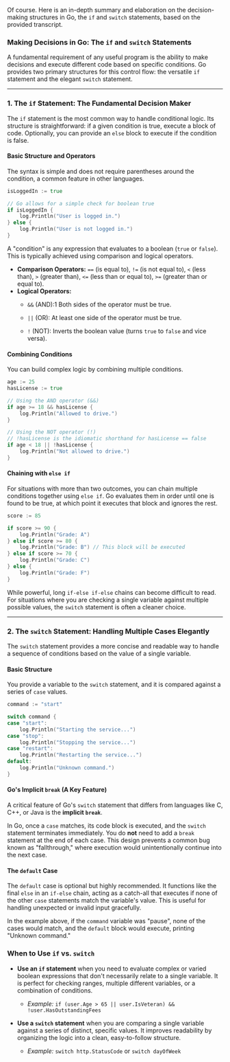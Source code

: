 Of course. Here is an in-depth summary and elaboration on the decision-making structures in Go, the `if` and `switch` statements, based on the provided transcript.

### Making Decisions in Go: The `if` and `switch` Statements

A fundamental requirement of any useful program is the ability to make decisions and execute different code based on specific conditions. Go provides two primary structures for this control flow: the versatile `if` statement and the elegant `switch` statement.

---

### 1. The `if` Statement: The Fundamental Decision Maker

The `if` statement is the most common way to handle conditional logic. Its structure is straightforward: if a given condition is true, execute a block of code. Optionally, you can provide an `else` block to execute if the condition is false.

#### Basic Structure and Operators

The syntax is simple and does not require parentheses around the condition, a common feature in other languages.



```Go
isLoggedIn := true

// Go allows for a simple check for boolean true
if isLoggedIn {
    log.Println("User is logged in.")
} else {
    log.Println("User is not logged in.")
}
```

A "condition" is any expression that evaluates to a boolean (`true` or `false`). This is typically achieved using comparison and logical operators.

- **Comparison Operators:** `==` (is equal to), `!=` (is not equal to), `<` (less than), `>` (greater than), `<=` (less than or equal to), `>=` (greater than or equal to).
- **Logical Operators:**
    - `&&` (AND):1 Both sides of the operator must be true.
        
    - `||` (OR): At least one side of the operator must be true.
    - `!` (NOT): Inverts the boolean value (turns `true` to `false` and vice versa).

#### Combining Conditions

You can build complex logic by combining multiple conditions.


```Go
age := 25
hasLicense := true

// Using the AND operator (&&)
if age >= 18 && hasLicense {
    log.Println("Allowed to drive.")
}

// Using the NOT operator (!)
// !hasLicense is the idiomatic shorthand for hasLicense == false
if age < 18 || !hasLicense {
    log.Println("Not allowed to drive.")
}
```

#### Chaining with `else if`

For situations with more than two outcomes, you can chain multiple conditions together using `else if`. Go evaluates them in order until one is found to be true, at which point it executes that block and ignores the rest.



```Go
score := 85

if score >= 90 {
    log.Println("Grade: A")
} else if score >= 80 {
    log.Println("Grade: B") // This block will be executed
} else if score >= 70 {
    log.Println("Grade: C")
} else {
    log.Println("Grade: F")
}
```

While powerful, long `if-else if-else` chains can become difficult to read. For situations where you are checking a single variable against multiple possible values, the `switch` statement is often a cleaner choice.

---

### 2. The `switch` Statement: Handling Multiple Cases Elegantly

The `switch` statement provides a more concise and readable way to handle a sequence of conditions based on the value of a single variable.

#### Basic Structure

You provide a variable to the `switch` statement, and it is compared against a series of `case` values.



```Go
command := "start"

switch command {
case "start":
    log.Println("Starting the service...")
case "stop":
    log.Println("Stopping the service...")
case "restart":
    log.Println("Restarting the service...")
default:
    log.Println("Unknown command.")
}
```

#### Go's Implicit `break` (A Key Feature)

A critical feature of Go's `switch` statement that differs from languages like C, C++, or Java is the **implicit `break`**.

In Go, once a `case` matches, its code block is executed, and the `switch` statement terminates immediately. You do **not** need to add a `break` statement at the end of each case. This design prevents a common bug known as "fallthrough," where execution would unintentionally continue into the next case.

#### The `default` Case

The `default` case is optional but highly recommended. It functions like the final `else` in an `if-else` chain, acting as a catch-all that executes if none of the other `case` statements match the variable's value. This is useful for handling unexpected or invalid input gracefully.

In the example above, if the `command` variable was "pause", none of the cases would match, and the `default` block would execute, printing "Unknown command."

### When to Use `if` vs. `switch`

- **Use an `if` statement** when you need to evaluate complex or varied boolean expressions that don't necessarily relate to a single variable. It is perfect for checking ranges, multiple different variables, or a combination of conditions.
    
    - _Example:_ `if (user.Age > 65 || user.IsVeteran) && !user.HasOutstandingFees`
- **Use a `switch` statement** when you are comparing a single variable against a series of distinct, specific values. It improves readability by organizing the logic into a clean, easy-to-follow structure.
    
    - _Example:_ `switch http.StatusCode` or `switch dayOfWeek`